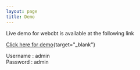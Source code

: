 ```yaml
---
layout: page
title: Demo
---
```


Live demo for webcbt is available at the following link

[Click here for demo](http://webcbt-cxtest.rhcloud.com){target="_blank"}

Username : admin<br />
Password : admin
